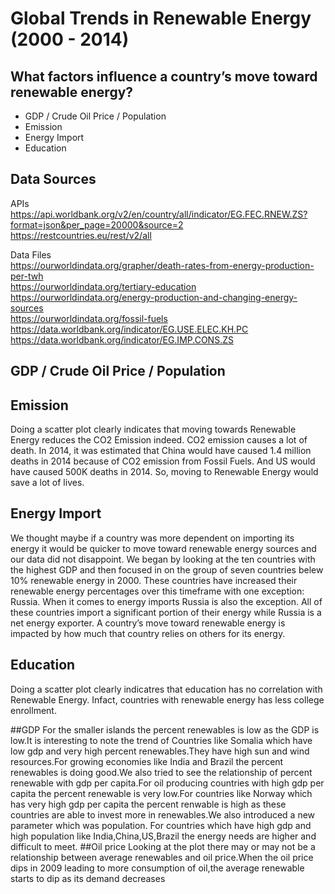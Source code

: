 # Global Trends in Renewable Energy (2000 - 2014)

## What factors influence a country’s move toward renewable energy?

- GDP / Crude Oil Price / Population
- Emission
- Energy Import
- Education

## Data Sources
APIs <br />
<https://api.worldbank.org/v2/en/country/all/indicator/EG.FEC.RNEW.ZS?format=json&per_page=20000&source=2> <br />
<https://restcountries.eu/rest/v2/all> <br />

Data Files <br />
<https://ourworldindata.org/grapher/death-rates-from-energy-production-per-twh> <br />
<https://ourworldindata.org/tertiary-education> <br />
<https://ourworldindata.org/energy-production-and-changing-energy-sources> <br />
<https://ourworldindata.org/fossil-fuels> <br />
<https://data.worldbank.org/indicator/EG.USE.ELEC.KH.PC> <br />
<https://data.worldbank.org/indicator/EG.IMP.CONS.ZS> <br />

## GDP / Crude Oil Price / Population

## Emission
Doing a scatter plot clearly indicates that moving towards Renewable Energy reduces the CO2 Emission indeed. CO2 emission causes a lot of death. In 2014, it was estimated that China would have caused 1.4 million deaths in 2014 because of CO2 emission from Fossil Fuels. And US would have caused 500K deaths in 2014. So, moving to Renewable Energy would save a lot of lives.

## Energy Import
We thought maybe if a country was more dependent on importing its energy it would be quicker to move toward renewable energy sources and our data did not disappoint. We began by looking at the ten countries with the highest GDP and then focused in on the group of seven countries belew 10% renewable energy in 2000. These countries have increased their renewable energy percentages over this timeframe with one exception: Russia. When it comes to energy imports Russia is also the exception. All of these countries import a significant portion of their energy while Russia is a net energy exporter. A country’s move toward renewable energy is impacted by how much that country relies on others for its energy. 


## Education
Doing a scatter plot clearly indicatres that education has no correlation with Renewable Energy. Infact, countries with renewable energy has less college enrollment.

##GDP
For the smaller islands the percent renewables is low as the GDP is low.It is interesting to note the trend of Countries like Somalia which have low gdp and very high percent renewables.They have high sun and wind resources.For growing economies like India and Brazil the percent renewables is doing good.We also tried to see the relationship of percent renewable with gdp per capita.For oil producing countries with high gdp per capita the percent renewable is very low.For countries like Norway which has very high gdp per capita the percent renwable is high as these countries are able to invest more in renewables.We also introduced a new parameter which was population.
For countries which have high gdp and high population like India,China,US,Brazil the energy needs are higher and difficult to meet.
##Oil price
Looking at the plot there may or may not be a relationship between average renewables and oil price.When the oil price dips in 2009 leading to more consumption of oil,the average renewable starts to dip as its demand decreases

